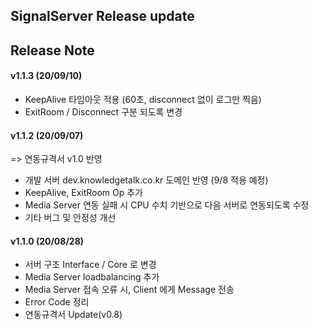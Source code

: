 ## SignalServer Release update

## Release Note

#### v1.1.3 (20/09/10)
 - KeepAlive 타임아웃 적용 (60초, disconnect 없이 로그만 찍음)
 - ExitRoom / Disconnect 구분 되도록 변경

#### v1.1.2 (20/09/07)
 => 연동규격서 v1.0 반영
 - 개발 서버 dev.knowledgetalk.co.kr 도메인 반영 (9/8 적용 예정)
 - KeepAlive, ExitRoom Op 추가
 - Media Server 연동 실패 시 CPU 수치 기반으로 다음 서버로 연동되도록 수정  
 - 기타 버그 및 안정성 개선

#### v1.1.0 (20/08/28)
 - 서버 구조 Interface / Core 로 변경
 - Media Server loadbalancing 추가
 - Media Server 접속 오류 시, Client 에게 Message 전송
 - Error Code 정리
 - 연동규격서 Update(v0.8)